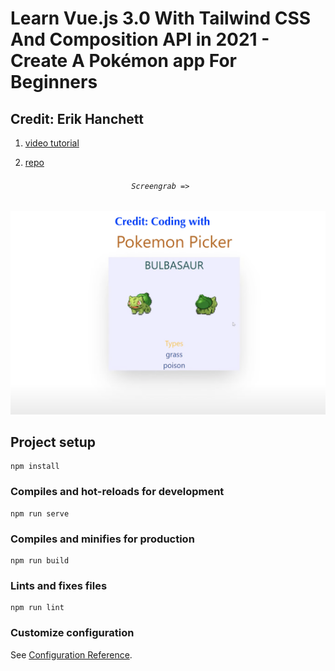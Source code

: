 # Learn Vue.js 3.0 With Tailwind CSS And Composition API in 2021 - Create A Pokémon app For Beginners
## Credit: Erik Hanchett
1. [video tutorial ](https://www.youtube.com/channel/UCshZ3rdoCLjDYuTR_RBubzw)

2. [repo ](https://github.com/ErikCH/PokemonVue.git)

###### ```                           Screengrab =>```<br>
![screengrab](./screengrab.png  "Create A Pokémon app For Beginners")



## Project setup
```
npm install
```

### Compiles and hot-reloads for development
```
npm run serve
```

### Compiles and minifies for production
```
npm run build
```

### Lints and fixes files
```
npm run lint
```

### Customize configuration
See [Configuration Reference](https://cli.vuejs.org/config/).
